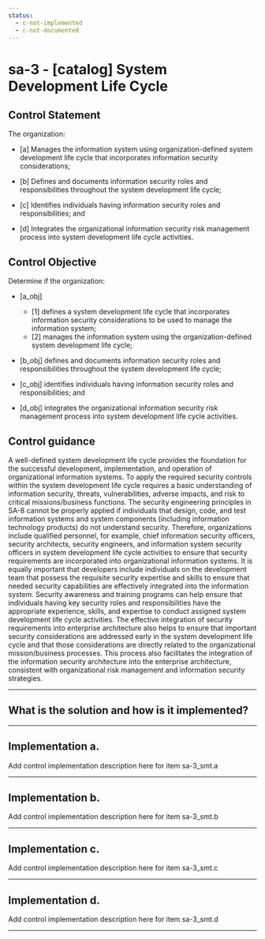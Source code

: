 ```yaml
---
status:
  - c-not-implemented
  - c-not-documented
---
```


# sa-3 - \[catalog\] System Development Life Cycle

## Control Statement

The organization:

- \[a\] Manages the information system using organization-defined system development life cycle that incorporates information security considerations;

- \[b\] Defines and documents information security roles and responsibilities throughout the system development life cycle;

- \[c\] Identifies individuals having information security roles and responsibilities; and

- \[d\] Integrates the organizational information security risk management process into system development life cycle activities.

## Control Objective

Determine if the organization:

- \[a_obj\]

  - \[1\] defines a system development life cycle that incorporates information security considerations to be used to manage the information system;
  - \[2\] manages the information system using the organization-defined system development life cycle;

- \[b_obj\] defines and documents information security roles and responsibilities throughout the system development life cycle;

- \[c_obj\] identifies individuals having information security roles and responsibilities; and

- \[d_obj\] integrates the organizational information security risk management process into system development life cycle activities.

## Control guidance

A well-defined system development life cycle provides the foundation for the successful development, implementation, and operation of organizational information systems. To apply the required security controls within the system development life cycle requires a basic understanding of information security, threats, vulnerabilities, adverse impacts, and risk to critical missions/business functions. The security engineering principles in SA-8 cannot be properly applied if individuals that design, code, and test information systems and system components (including information technology products) do not understand security. Therefore, organizations include qualified personnel, for example, chief information security officers, security architects, security engineers, and information system security officers in system development life cycle activities to ensure that security requirements are incorporated into organizational information systems. It is equally important that developers include individuals on the development team that possess the requisite security expertise and skills to ensure that needed security capabilities are effectively integrated into the information system. Security awareness and training programs can help ensure that individuals having key security roles and responsibilities have the appropriate experience, skills, and expertise to conduct assigned system development life cycle activities. The effective integration of security requirements into enterprise architecture also helps to ensure that important security considerations are addressed early in the system development life cycle and that those considerations are directly related to the organizational mission/business processes. This process also facilitates the integration of the information security architecture into the enterprise architecture, consistent with organizational risk management and information security strategies.

______________________________________________________________________

## What is the solution and how is it implemented?

<!-- Please leave this section blank and enter implementation details in the parts below. -->

______________________________________________________________________

## Implementation a.

Add control implementation description here for item sa-3_smt.a

______________________________________________________________________

## Implementation b.

Add control implementation description here for item sa-3_smt.b

______________________________________________________________________

## Implementation c.

Add control implementation description here for item sa-3_smt.c

______________________________________________________________________

## Implementation d.

Add control implementation description here for item sa-3_smt.d

______________________________________________________________________
